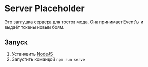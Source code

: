 # Server Placeholder
Это заглушка сервера для тостов мода. Она принимает Event'ы и выдаёт токены новым боям.

## Запуск
1. Установить [NodeJS](https://nodejs.org/en/)
2. Запустить командой `npm run serve`